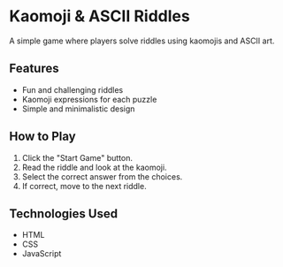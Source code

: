 # Kaomoji & ASCII Riddles

A simple game where players solve riddles using kaomojis and ASCII art.

## Features

- Fun and challenging riddles  
- Kaomoji expressions for each puzzle  
- Simple and minimalistic design  

## How to Play

1. Click the "Start Game" button.  
2. Read the riddle and look at the kaomoji.  
3. Select the correct answer from the choices.  
4. If correct, move to the next riddle.  

## Technologies Used

- HTML  
- CSS  
- JavaScript  
